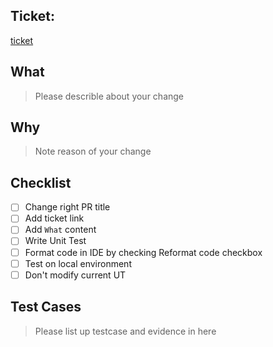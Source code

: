## Ticket:
[ticket]()

## What
>Please describle about your change

## Why
>Note reason of your change

## Checklist

- [ ] Change right PR title
- [ ] Add ticket link
- [ ] Add `What` content
- [ ] Write Unit Test
- [ ] Format code in IDE by checking Reformat code checkbox
- [ ] Test on local environment
- [ ] Don't modify current UT

## Test Cases
> Please list up testcase and evidence in here
